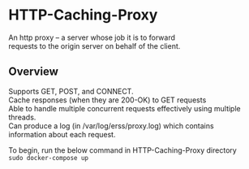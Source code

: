 # HTTP-Caching-Proxy
An http	proxy – a	 server	 whose	 job	 it	 is	 to	 forward	
requests to	the	origin	server	on behalf	of	the	client.
## Overview
Supports 	GET,	POST,	and	CONNECT. <br>
Cache responses	(when	they	are	200-OK)	to	GET	requests <br>
Able	 to	handle	multiple	concurrent	requests	effectively	using
multiple	 threads. <br>
Can produce	 a	 log	 (in	 /var/log/erss/proxy.log)	 which	 contains	
information	about	each	 request.

To begin, run the below command in HTTP-Caching-Proxy directory<br>
`sudo docker-compose up`
